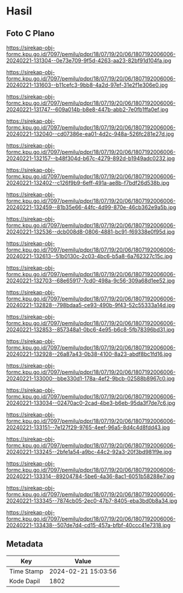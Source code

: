 # Hasil

## Foto C Plano

https://sirekap-obj-formc.kpu.go.id/7097/pemilu/pdpr/18/07/19/20/06/1807192006006-20240221-131304--0e73e709-9f5d-4263-aa23-82bf91d104fa.jpg

https://sirekap-obj-formc.kpu.go.id/7097/pemilu/pdpr/18/07/19/20/06/1807192006006-20240221-131603--b11cefc3-9bb8-4a2d-97ef-31e2f1e306e0.jpg

https://sirekap-obj-formc.kpu.go.id/7097/pemilu/pdpr/18/07/19/20/06/1807192006006-20240221-131747--609a014b-b8e8-447b-abb2-7e0fb1ffa0ef.jpg

https://sirekap-obj-formc.kpu.go.id/7097/pemilu/pdpr/18/07/19/20/06/1807192006006-20240221-132040--cd07386e-ea01-4d2c-948a-526fc281e27d.jpg

https://sirekap-obj-formc.kpu.go.id/7097/pemilu/pdpr/18/07/19/20/06/1807192006006-20240221-132157--b48f304d-b67c-4279-892d-b1949adc0232.jpg

https://sirekap-obj-formc.kpu.go.id/7097/pemilu/pdpr/18/07/19/20/06/1807192006006-20240221-132402--c126f9b9-6eff-491a-ae8b-f7bdf26d538b.jpg

https://sirekap-obj-formc.kpu.go.id/7097/pemilu/pdpr/18/07/19/20/06/1807192006006-20240221-132459--81b35e66-44fc-4d99-870e-46cb362e9a5b.jpg

https://sirekap-obj-formc.kpu.go.id/7097/pemilu/pdpr/18/07/19/20/06/1807192006006-20240221-132536--dcb008d8-0806-4881-bc91-f69338e0f95d.jpg

https://sirekap-obj-formc.kpu.go.id/7097/pemilu/pdpr/18/07/19/20/06/1807192006006-20240221-132613--51b0130c-2c03-4bc6-b5a8-6a762327c15c.jpg

https://sirekap-obj-formc.kpu.go.id/7097/pemilu/pdpr/18/07/19/20/06/1807192006006-20240221-132703--68e65917-7cd0-498a-9c56-309a68d1ee52.jpg

https://sirekap-obj-formc.kpu.go.id/7097/pemilu/pdpr/18/07/19/20/06/1807192006006-20240221-132828--798bdaa5-ce93-490b-9f43-52c55333a14d.jpg

https://sirekap-obj-formc.kpu.go.id/7097/pemilu/pdpr/18/07/19/20/06/1807192006006-20240221-132853--857348a1-0bc6-4e95-b6c8-5fb78396bd31.jpg

https://sirekap-obj-formc.kpu.go.id/7097/pemilu/pdpr/18/07/19/20/06/1807192006006-20240221-132928--26a87a43-0b38-4100-8a23-abdf8bc1fd16.jpg

https://sirekap-obj-formc.kpu.go.id/7097/pemilu/pdpr/18/07/19/20/06/1807192006006-20240221-133000--bbe330d1-178a-4ef2-9bcb-02588b8967c0.jpg

https://sirekap-obj-formc.kpu.go.id/7097/pemilu/pdpr/18/07/19/20/06/1807192006006-20240221-133034--02470ac0-2cad-4be3-b6eb-95da3f7de7c6.jpg

https://sirekap-obj-formc.kpu.go.id/7097/pemilu/pdpr/18/07/19/20/06/1807192006006-20240221-133151--7e127f29-9765-4eef-96a5-8d4c4d8fdd43.jpg

https://sirekap-obj-formc.kpu.go.id/7097/pemilu/pdpr/18/07/19/20/06/1807192006006-20240221-133245--2bfe1a54-a9bc-44c2-92a3-20f3bd981f9e.jpg

https://sirekap-obj-formc.kpu.go.id/7097/pemilu/pdpr/18/07/19/20/06/1807192006006-20240221-133314--89204784-5be6-4a36-8ac1-6051b58288e7.jpg

https://sirekap-obj-formc.kpu.go.id/7097/pemilu/pdpr/18/07/19/20/06/1807192006006-20240221-133345--7874cb05-2ec0-47b7-8405-eba3bd0b8a34.jpg

https://sirekap-obj-formc.kpu.go.id/7097/pemilu/pdpr/18/07/19/20/06/1807192006006-20240221-133438--507de7d4-cd15-457a-bfbf-40ccc41e7318.jpg


## Metadata

| Key        | Value               |
| ---------- | ------------------- |
| Time Stamp | 2024-02-21 15:03:56 |
| Kode Dapil | 1802                |



